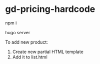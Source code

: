 # gd-pricing-hardcode

npm i

hugo server

To add new product:
1. Create new partial HTML template
2. Add it to list.html
